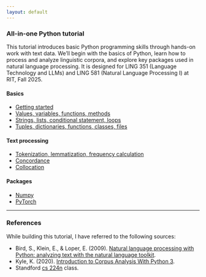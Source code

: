 ```yaml
---
layout: default
---
```


### All-in-one Python tutorial

This tutorial introduces basic Python programming skills through hands-on work with text data. We’ll begin with the basics of Python, learn how to process and analyze linguistic corpora, and explore key packages used in natural language processing. It is designed for LING 351 (Language Technology and LLMs) and LING 581 (Natural Language Processing I) at RIT, Fall 2025. 

#### Basics
- [Getting started](1.md)
- [Values, variables, functions, methods](2.md)
- [Strings, lists, conditional statement, loops](3.md)
- [Tuples, dictionaries, functions, classes, files](4.md)

#### Text processing
- [Tokenization, lemmatization, frequency calculation](5.md)
- [Concordance](6.md)
- [Collocation](7.md)

#### Packages
- [Numpy](numpy.md)
- [PyTorch](pytorch.md)

---

### References

While building this tutorial, I have referred to the following sources:

- Bird, S., Klein, E., & Loper, E. (2009). [Natural language processing with Python: analyzing text with the natural language toolkit](https://tjzhifei.github.io/resources/NLTK.pdf).
- Kyle, K. (2020). [Introduction to Corpus Analysis With Python 3](https://kristopherkyle.github.io/corpus-analysis-python/).
- Standford [cs 224n](https://web.stanford.edu/class/cs224n/) class.

